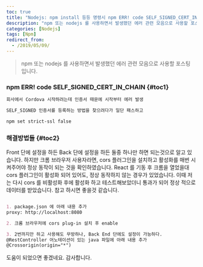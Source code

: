 ```yaml
---
toc: true
title: "Nodejs: npm install 등등 명령시 npm ERR! code SELF_SIGNED_CERT_IN_CHAIN 에러 문제 관련"
description: "npm 또는 nodejs 를 사용하면서 발생했던 에러 관련 모음으로 사용할 포스팅 입니다." 
categories: [Nodejs]
tags: [Npm]
redirect_from:
  - /2019/05/09/
---
```


> npm 또는 nodejs 를 사용하면서 발생했던 에러 관련 모음으로 사용할 포스팅 입니다.

### npm ERR! code SELF_SIGNED_CERT_IN_CHAIN {#toc1}

```md
회사에서 Cordova 시작하려는데 인증서 때문에 시작부터 에러 발생

SELF_SIGNED 인증서를 등록하는 방법을 찾으려다가 일단 패스하고

npm set strict-ssl false
```


### 해결방법들 {#toc2}

Front 단에 설정을 하든 Back 단에 설정을 하든 둘중 하나만 하면 되는것으로 알고 있습니다.
하지만 크롬 브라우저 사용자라면, cors 플러그인을 설치하고 활성화를 매번 시켜주어야 정상 동작이 되는 것을 확인하였습니다.
React 를 기동 후 크롬을 열었을대 cors 플러그인이 활성화 되어 있어도, 정상 동작하지 않는 경우가 있었습니다.
이때 저는 다시 cors 를 비활성화 후에 활성화 하고 테스트해보았더니 통과가 되어 정상 적으로 데이터를 받았습니다.
참고 하시면 좋을것 같습니다.

```md

1. package.json 에 아래 내용 추가
proxy: http://localhost:8080

2. 크롬 브라우저에 cors plug-in 설치 후 enable

3. 2번까지만 하고 사용해도 무방하나, Back End 단에도 설정이 가능하다.
@RestController 어노테이션이 있는 java 파일에 아래 내용 추가
@Crossorigin(origin="*")

```

도움이 되었으면 좋겠네요. 감사합니다.

[^1]: This is a footnote.

[kramdown]: https://kramdown.gettalong.org/
[My Blog]: https://marindie.github.io